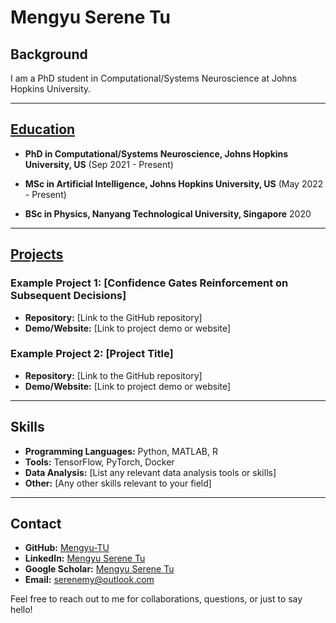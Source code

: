 # Mengyu Serene Tu

## Background

I am a PhD student in Computational/Systems Neuroscience at Johns Hopkins University.

---

## [Education](education.md)

- **PhD in Computational/Systems Neuroscience, Johns Hopkins University, US**  (Sep 2021 - Present)

- **MSc in Artificial Intelligence, Johns Hopkins University, US** (May 2022 - Present)

- **BSc in Physics, Nanyang Technological University, Singapore** 2020

---

## [Projects](projects.md)

### Example Project 1: [Confidence Gates Reinforcement on Subsequent Decisions]
- **Repository:** [Link to the GitHub repository]
- **Demo/Website:** [Link to project demo or website]

### Example Project 2: [Project Title]
- **Repository:** [Link to the GitHub repository]
- **Demo/Website:** [Link to project demo or website]

---

## Skills

- **Programming Languages:** Python, MATLAB, R
- **Tools:** TensorFlow, PyTorch, Docker
- **Data Analysis:** [List any relevant data analysis tools or skills]
- **Other:** [Any other skills relevant to your field]

---

## Contact

- **GitHub:** [Mengyu-TU](https://github.com/mengyu-tu)
- **LinkedIn:** [Mengyu Serene Tu](https://www.linkedin.com/in/mengyu-tu)
- **Google Scholar:** [Mengyu Serene Tu](https://scholar.google.com/citations?user=AuGb6q0AAAAJ&hl=en)
- **Email:** [serenemy@outlook.com](mailto:serenemy@outlook.com)

Feel free to reach out to me for collaborations, questions, or just to say hello!
